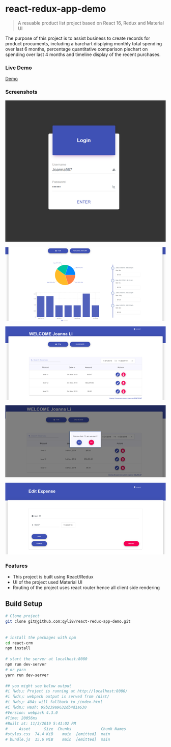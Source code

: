 # react-redux-app-demo

> A resuable product list project based on React 16, Redux and Material UI

The purpose of this project is to assist business to create records for product procuments, including a barchart displying monthly total spending over last 6 months, percentage quantitative comparison piechart on spending over last 4 months and timeline display of the recent purchases.

### Live Demo
[Demo](https://react16-buget-app.herokuapp.com)


### Screenshots

![Screenshot1](screenshots/small/Login.PNG)

![Screenshot2](screenshots/small/Dashboard.PNG)

![Screenshot3](screenshots/small/PurchaseHistory.PNG)

![Screenshot4](screenshots/small/DeletePopup.PNG)

![Screenshot5](screenshots/small/Edit.PNG)




### Features
- This project is built using React/Redux
- UI of the project used Material UI
- Routing of the project uses react router hence all client side rendering

## Build Setup

```bash
# Clone project
git clone git@github.com:qyli8/react-redux-app-demo.git


# install the packages with npm
cd react-crm
npm install

# start the server at localhost:8080
npm run dev-server
# or yarn
yarn run dev-server

## you might see below output
#i ｢wds｣: Project is running at http://localhost:8080/
#i ｢wds｣: webpack output is served from /dist/
#i ｢wds｣: 404s will fallback to /index.html
#i ｢wdm｣: Hash: 99b239a9632db4d1a630
#Version: webpack 4.3.0
#Time: 20056ms
#Built at: 11/3/2019 5:41:02 PM
#     Asset      Size  Chunks             Chunk Names
#styles.css  74.4 KiB    main  [emitted]  main
# bundle.js  15.6 MiB    main  [emitted]  main
